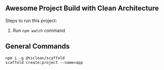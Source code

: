 ## Awesome Project Build with Clean Architecture

Steps to run this project:

1. Run `npm watch` command

## General Commands

```
npm i -g @tsclean/scaffold
scaffold create:project --name=app
```
